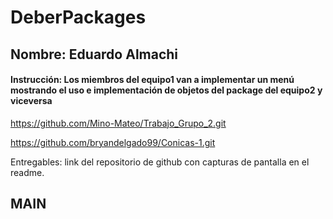# DeberPackages

## Nombre: Eduardo Almachi

#### Instrucción: Los miembros del equipo1 van a implementar un menú mostrando el uso e implementación de objetos del package del equipo2  y viceversa
https://github.com/Mino-Mateo/Trabajo_Grupo_2.git

https://github.com/bryandelgado99/Conicas-1.git

Entregables: link del repositorio de github con capturas de pantalla en el readme.

## MAIN
[](imagenes/1.png)